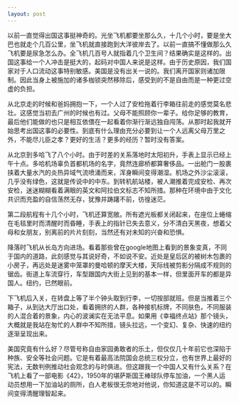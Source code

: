 ```yaml
---
layout: post
---
```

以前一直觉得出国这事挺神奇的。光坐飞机都要坐那么久，十几个小时，要是坐大巴也就走个几百公里，坐飞机就直接跑到大洋彼岸去了。以前一直搞不懂做那么久飞机要是尿急怎么办。全飞机几百号人就指着几个卫生间？结果确实是这样的。出国这事给一个人冲击是挺大的，起码对中国人来说是这样。由于历史原因，我们国家对于人口流动这事特别敏感。美国是没有出关一说的。我们离开国家则诸加限制。因此当身上被施加的诸多枷锁突然移除后，感受到的不是自由而是一种更过空虚的负担。

从北京走的时候和爸妈拥抱一下，一个人过了安检拖着行李箱往前走的感觉莫名悲壮。这感觉当初去广州的时候也有过。父母不能照顾你一辈子。给你足够的教育，最后他们能做的也只是相互依偎在一起看着你渐行渐远独自闯荡。从那时起我就开始思考出国这事的必要性。到底有什么理由充分必要到让一个人远离父母万里之外，不能尽儿臣之孝？更好的生活？更多的经历？暂时没有答案。

从北京到多哈飞了八个小时。由于时差的关系落地时太阳初升，手表上显示已经上午十点。多哈机场辜负首都机场的名字，竟然连廊桥都算奢侈品。一出舱门一股裹挟着大量水汽的炎热异域气流喷涌而来，浑身瞬间变得潮湿。机场之外沙尘滚滚，几乎没有绿色，这就是传说中的中东。到转机航站楼，被人潮推着完成安检、再次安检，迷迷糊糊看着满眼的英文和阿拉伯文标志不知所措。那种在环境中由于文化共识而充盈的自信荡然无存，犹豫并踌躇不前，彷徨迷茫。

第二段航程有十几个小时，飞机还算宽敞。所有遮光板都关闭起来，在座位上蜷缩在毛毯里时而清醒时而昏睡，手表上的指针已失去意义，分不清白天黑夜，想着父母和女朋友，别离前的片片刻刻，当然还有对未知的兴奋和恐惧。

降落时飞机从长岛方向进场。看着那些曾在google地图上看到的景象变真，不同于国内的道路，此刻感觉与其说好奇，不如说不安。近处是皇后区的被树木包裹的小房子，再远处是迷雾中笼罩的曼哈顿的摩天大楼，天际线被剪影分隔成不规则的锯齿。街道上车流穿行，车型跟国内大街上见到的基本一样，但里面开车的都是异国人。纽约，已然眼前。

下飞机后入关，在转盘上等了半个钟头取到行李，一切按部就班。但是当推着三个箱子，从到达大厅出口处，看着拥挤的人群，各种接机标牌，不同肤色，不同服装的人混合着的景象，内心的波澜实在无法平息。如果用《幸福终点站》那个镜头，大概就是我站在匆忙的人群中不知所措，镜头拉远，一个变幻、复杂、快速的纽约逐渐呈现出来。

美国究竟有什么好？尽管号称自由家园勇敢者的乐土，但仅仅几十年前它也深陷于种族、安全等社会问题。它是有着最高法院国会总统三权分立，也有世界上最好的宪法，无数判例推动社会观念的与时俱进。但这跟我一个中国人又有什么关系？在飞机上看了一部电影《42》，1950年的堪萨斯国王棒球队停车加油，一个黑人运动员想用一下加油站的厕所，白人老板很无奈地对他说，你知道这是不可以的。瞬间变得清醒理智起来。